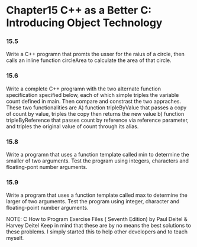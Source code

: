 # Chapter15 C++ as a Better C: Introducing Object Technology

### 15.5
Write a C++ programn that promts the usser for the raius of a circle, then calls an inline function circleArea to calculate the area of that circle.

### 15.6
Write a complete C++ programn with the two alternate function specification specified below, each of which simple triples the variable count defined in main. Then compare and constrast the two appraches. These two functionalities are
A) function tripleByValue that passes a copy of count by value, triples the copy then returns the new value
b) function tripleByReference that passes count by reference via reference parameter, and triples the original value of count through its alias.

### 15.8 
Write a programn that uses a function template called min to determine the smaller of two arguments. Test the program using integers, characters and floating-pont number arguments.

### 15.9 
Write a program that uses a function template called max to determine the larger of two arguments. Test the program using integer, character and floating-point number arguments.

NOTE:
C How to Program Exercise Files ( Seventh Edition) by Paul Deitel & Harvey Deitel Keep in mind that these are by no means the best solutions to these problems. I simply started this to help other developers and to teach myself.

